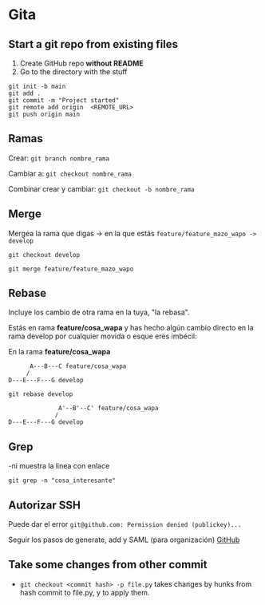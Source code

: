# Gita

## Start a git repo from existing files

1. Create GitHub repo **without README**
2. Go to the directory with the stuff
```
git init -b main
git add .
git commit -m "Project started"
git remote add origin  <REMOTE_URL> 
git push origin main
```

## Ramas

Crear:
`git branch nombre_rama`

Cambiar a: 
`git checkout nombre_rama`

Combinar crear y cambiar:
`git checkout -b nombre_rama`

## Merge
Mergea la rama que digas -> en la que estás `feature/feature_mazo_wapo -> develop`

`git checkout develop`

`git merge feature/feature_mazo_wapo`

## Rebase
Incluye los cambio de otra rama en la tuya, "la rebasa".

Estás en rama **feature/cosa_wapa** y has hecho algún cambio directo en la rama develop por cualquier movida o esque eres imbécil:

En la rama **feature/cosa_wapa**

 
          A---B---C feature/cosa_wapa
         /
    D---E---F---G develop
    
 `git rebase develop`
 
                  A'--B'--C' feature/cosa_wapa
                 /
    D---E---F---G develop
    
    
## Grep
 -ni muestra la linea con enlace
 
 `git grep -n "cosa_interesante"`
 
 
## Autorizar SSH
 
 Puede dar el error `git@github.com: Permission denied (publickey)...`
 
 Seguir los pasos de generate, add y SAML (para organización) [GitHub](https://docs.github.com/en/github/authenticating-to-github/generating-a-new-ssh-key-and-adding-it-to-the-ssh-agent)

## Take some changes from other commit

- `git checkout <commit hash> -p file.py` takes changes by hunks from hash commit to file.py, y to apply them.
